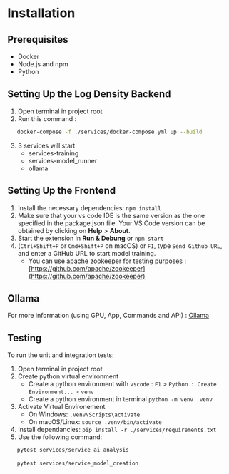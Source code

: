 <!-- markdownlint-disable MD029 -->

# Installation

## Prerequisites

- Docker
- Node.js and npm
- Python

## Setting Up the Log Density Backend

1. Open terminal in project root
2. Run this command :

```bash
   docker-compose -f ./services/docker-compose.yml up --build
```

3. 3 services will start
   - services-training
   - services-model_runner
   - ollama

## Setting Up the Frontend

1. Install the necessary dependencies: `npm install`
2. Make sure that your vs code IDE is the same version as the one specified in the package.json file. Your VS Code version can be obtained by clicking on **Help** > **About**.
3. Start the extension in **Run & Debung** or `npm start`
4. (`Ctrl+Shift+P` or `Cmd+Shift+P` on macOS) or `F1`, type `Send Github URL`, and enter a GitHub URL to start model training.
   - You can use apache zookeeper for testing purposes : [https://github.com/apache/zookeeper](https://github.com/apache/zookeeper)

## Ollama

For more information (using GPU, App, Commands and API) : [Ollama](log-assistant-tool/OLLAMA.md)

## Testing

To run the unit and integration tests:

1. Open terminal in project root
2. Create python virtual environment
   - Create a python environment with `vscode` : `F1` > `Python : Create Environment...` > `venv`
   - Create a python environment in terminal `python -m venv .venv`
3. Activate Virtual Environement
   - On Windows: `.venv\Scripts\activate`
   - On macOS/Linux: `source .venv/bin/activate`
4. Install dependancies: `pip install -r ./services/requirements.txt`
5. Use the following command:

```bash
   pytest services/service_ai_analysis
   
   pytest services/service_model_creation
```
